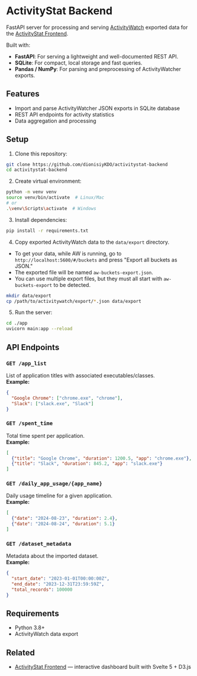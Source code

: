 # ActivityStat Backend

FastAPI server for processing and serving [ActivityWatch](https://activitywatch.net/) exported data for the [ActivityStat Frontend](https://github.com/dionisiyKDO/activityStat-frontend).

Built with:

- **FastAPI**: For serving a lightweight and well-documented REST API.
- **SQLite**: For compact, local storage and fast queries.
- **Pandas / NumPy**: For parsing and preprocessing of ActivityWatcher exports.

## Features

- Import and parse ActivityWatcher JSON exports in SQLite database
- REST API endpoints for activity statistics
- Data aggregation and processing

## Setup

1. Clone this repository:

```bash
git clone https://github.com/dionisiyKDO/activitystat-backend
cd activitystat-backend
```

2. Create virtual environment:

```bash
python -m venv venv
source venv/bin/activate  # Linux/Mac
# or
.\venv\Scripts\activate  # Windows
```

3. Install dependencies:

```bash
pip install -r requirements.txt
```

4. Copy exported ActivityWatch data to the `data/export` directory.

- To get your data, while AW is running, go to `http://localhost:5600/#/buckets` and press "Export all buckets as JSON."
- The exported file will be named `aw-buckets-export.json`.
- You can use multiple export files, but they must all start with `aw-buckets-export` to be detected.

```bash
mkdir data/export
cp /path/to/activitywatch/export/*.json data/export
```

5. Run the server:

```bash
cd ./app
uvicorn main:app --reload
```

## API Endpoints

### `GET /app_list`

List of application titles with associated executables/classes.  
**Example:**

```json
{
  "Google Chrome": ["chrome.exe", "chrome"],
  "Slack": ["slack.exe", "Slack"]
}
```

### `GET /spent_time`

Total time spent per application.  
**Example:**

```json
[
  {"title": "Google Chrome", "duration": 1200.5, "app": "chrome.exe"},
  {"title": "Slack", "duration": 845.2, "app": "slack.exe"}
]
```

### `GET /daily_app_usage/{app_name}`

Daily usage timeline for a given application.  
**Example:**

```json
[
  {"date": "2024-08-23", "duration": 2.4},
  {"date": "2024-08-24", "duration": 5.1}
]
```

### `GET /dataset_metadata`

Metadata about the imported dataset.  
**Example:**

```json
{
  "start_date": "2023-01-01T00:00:00Z",
  "end_date": "2023-12-31T23:59:59Z",
  "total_records": 100000
}
```

## Requirements

- Python 3.8+
- ActivityWatch data export

## Related

- [ActivityStat Frontend](https://github.com/dionisiyKDO/activityStat-frontend) — interactive dashboard built with Svelte 5 + D3.js
